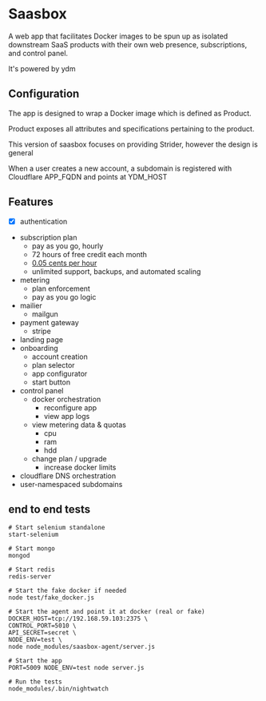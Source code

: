 Saasbox
================

A web app that facilitates Docker images to be spun up as isolated downstream SaaS products with their own web presence, subscriptions, and control panel. 

It's powered by ydm

## Configuration

The app is designed to wrap a Docker image which is defined as Product.

Product exposes all attributes and specifications pertaining to the product.

This version of saasbox focuses on providing Strider, however the design is general

When a user creates a new account, a subdomain is registered with Cloudflare APP_FQDN and points at YDM_HOST

## Features
  - [x] authentication
  - subscription plan
    - pay as you go, hourly
    - 72 hours of free credit each month
    - [0.05 cents per hour](http://www.wolframalpha.com/input/?i=%28hours+in+a+month%29+*+%240.05)
    - unlimited support, backups, and automated scaling
  - metering
    - plan enforcement
    - pay as you go logic
  - mailier
    - mailgun
  - payment gateway
    - stripe
  - landing page
  - onboarding
    - account creation
    - plan selector
    - app configurator
    - start button
  - control panel
    - docker orchestration
      - reconfigure app
      - view app logs
    - view metering data & quotas
      - cpu
      - ram
      - hdd
    - change plan / upgrade
      - increase docker limits
  - cloudflare DNS orchestration
   - user-namespaced subdomains

## end to end tests

```
# Start selenium standalone
start-selenium

# Start mongo
mongod

# Start redis
redis-server

# Start the fake docker if needed
node test/fake_docker.js

# Start the agent and point it at docker (real or fake)
DOCKER_HOST=tcp://192.168.59.103:2375 \
CONTROL_PORT=5010 \
API_SECRET=secret \
NODE_ENV=test \
node node_modules/saasbox-agent/server.js

# Start the app
PORT=5009 NODE_ENV=test node server.js

# Run the tests
node_modules/.bin/nightwatch
```
